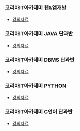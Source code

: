<!--
**to7485/to7485** is a ✨ _special_ ✨ repository because its `README.md` (this file) appears on your GitHub profile.

Here are some ideas to get you started:

- 🔭 I’m currently working on ...
- 🌱 I’m currently learning ...
- 👯 I’m looking to collaborate on ...
- 🤔 I’m looking for help with ...
- 💬 Ask me about ...
- 📫 How to reach me: ...
- 😄 Pronouns: ...
- ⚡ Fun fact: ...
-->
### 코리아IT아카데미 웹&앱개발
- [강의자료](https://github.com/to7485/Web1500)

### 코리아IT아카데미 JAVA 단과반
- [강의자료](https://github.com/to7485/Java1900)

### 코리아IT아카데미 DBMS 단과반
- [강의자료](https://github.com/to7485/DBMS1900)

### 코리아IT아카데미 PYTHON
- [강의자료](https://github.com/to7485/PYTHON1900)

### 코리아IT아카데미 C언어 단과반
- [강의자료](https://github.com/to7485/Clang)

